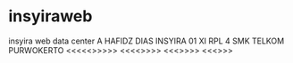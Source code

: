 # insyiraweb
insyira web data center
A HAFIDZ DIAS INSYIRA 01 XI RPL 4 SMK TELKOM PURWOKERTO
<<<<<<INI WEB>>>>>> <<<<<WEB>>>>> <<<<TUGAS>>>>> <<<<PK5>>>>
